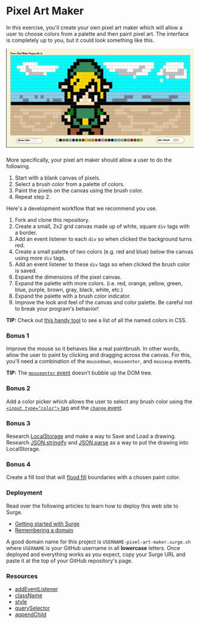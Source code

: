 # Pixel Art Maker

In this exercise, you'll create your own pixel art maker which will allow a user to choose colors from a palette and then paint pixel art. The interface is completely up to you, but it could look something like this.

![Example of Pixel Art Maker](drews-example.png)

More specifically, your pixel art maker should allow a user to do the following.

1. Start with a blank canvas of pixels.
1. Select a brush color from a palette of colors.
1. Paint the pixels on the canvas using the brush color.
1. Repeat step 2.

Here's a development workflow that we recommend you use.

1. Fork and clone this repository.
1. Create a small, 2x2 grid canvas made up of white, square `div` tags with a border.
1. Add an event listener to each `div` so when clicked the background turns red.
1. Create a small palette of two colors (e.g. red and blue) below the canvas using more `div` tags.
1. Add an event listener to these `div` tags so when clicked the brush color is saved.
1. Expand the dimensions of the pixel canvas.
1. Expand the palette with more colors. (i.e. red, orange, yellow, green, blue, purple, brown, gray, black, white, etc.)
1. Expand the palette with a brush color indicator.
1. Improve the look and feel of the canvas and color palette. Be careful not to break your program's behavior!

**TIP:** Check out [this handy tool](http://www.colors.commutercreative.com/grid/) to see a list of all the named colors in CSS.

### Bonus 1

Improve the mouse so it behaves like a real paintbrush. In other words, allow the user to paint by clicking and dragging across the canvas. For this, you'll need a combination of the `mousedown`, `mouseenter`, and `mouseup` events.

**TIP:** The [`mouseenter` event](https://developer.mozilla.org/en-US/docs/Web/Events/mouseenter) doesn't bubble up the DOM tree.

### Bonus 2

Add a color picker which allows the user to select any brush color using the [`<input type="color">` tag](https://developer.mozilla.org/en-US/docs/Web/HTML/Element/input/color) and the [`change` event](https://developer.mozilla.org/en-US/docs/Web/Events/change).

### Bonus 3

Research [LocalStorage](https://developer.mozilla.org/en-US/docs/Web/API/Storage/LocalStorage) and make a way to Save and Load a drawing.  Research [JSON.stringify](https://developer.mozilla.org/en-US/docs/Web/JavaScript/Reference/Global_Objects/JSON/stringify) and [JSON.parse](https://developer.mozilla.org/en-US/docs/Web/JavaScript/Reference/Global_Objects/JSON/parse) as a way to put the drawing into LocalStorage.

### Bonus 4

Create a fill tool that will [flood fill](https://en.wikipedia.org/wiki/Flood_fill) boundaries with a chosen paint color. 


### Deployment

Read over the following articles to learn how to deploy this web site to Surge.

- [Getting started with Surge](http://surge.sh/help/getting-started-with-surge)
- [Remembering a domain](http://surge.sh/help/remembering-a-domain)

A good domain name for this project is `USERNAME-pixel-art-maker.surge.sh` where `USERNAME` is your GitHub username in all **lowercase** letters. Once deployed and everything works as you expect, copy your Surge URL and paste it at the top of your GitHub repository's page.

### Resources

- [addEventListener](https://developer.mozilla.org/en-US/docs/Web/API/EventTarget/addEventListener)
- [className](https://developer.mozilla.org/en-US/docs/Web/API/Element/className)
- [style](https://developer.mozilla.org/en-US/docs/Web/API/HTMLElement/style)
- [querySelector](https://developer.mozilla.org/en-US/docs/Web/API/Document/querySelector)
- [appendChild](https://developer.mozilla.org/en-US/docs/Web/API/Node/appendChild)
